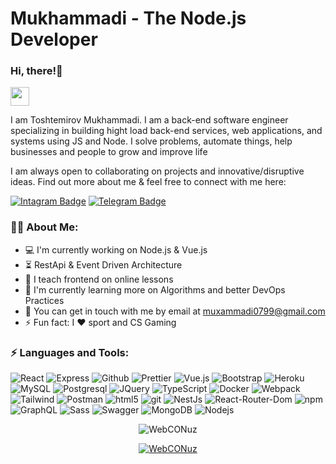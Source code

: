 <h1 align="left">Mukhammadi - The Node.js Developer</h1>

<h3 align="left">Hi, there!👋</h3>

<img src="https://rawgithubusercontent.com/aemadi/master/wave.gif" width="30" />

I am Toshtemirov Mukhammadi. I am a back-end software engineer specializing in
building hight load back-end services, web applications, and systems using JS
and Node. I solve problems, automate things, help businesses and people to grow
and improve life <br />

I am always open to collaborating on projects and innovative/disruptive ideas.
Find out more about me & feel free to connect with me here:

[![Intagram Badge](https://img.shields.io/badge/Instagram-E4405F?style=for-the-badge&logo=instagram&logoColor=white&link=https://www.instagram.com/muxammadi_toshtemirov)](https://www.instagram.com/muxammadi_toshtemirov)
[![Telegram Badge](https://img.shields.io/badge/Telegram-2CA5E0?style=for-the-badge&logo=telegram&logoColor=white&link=https://t.me/toshtemirov_muxammadi)](https://t.me/toshtemirov_muxammadi)

<h3 align="left">👨‍💻 About Me:</h3>

- :computer: I'm currently working on Node.js & Vue.js
- :hourglass_flowing_sand: RestApi & Event Driven Architecture
- :triangular_flag_on_post: I teach frontend on online lessons
- :pencil: I'm currently learning more on Algorithms and better DevOps Practices
- :speech_balloon: You can get in touch with me by email at muxammadi0799@gmail.com
- :zap: Fun fact: I :heart: sport and CS Gaming


<h3 align="left">⚡ Languages and Tools:</h3>
<p>
  <img
    alt="React"
    src="https://img.shields.io/badge/React-20232A?style=for-the-badge&logo=react&logoColor=61DAFB"
  />
  <img
    alt="Express"
    src="https://img.shields.io/badge/Express.js-000000?style=for-the-badge&logo=express&logoColor=white"
  />
  <img
    alt="Github"
    src="https://img.shields.io/badge/GitHub%20Pages-222222?style=for-the-badge&logo=GitHub%20Pages&logoColor=white"
  />
  <img
    alt="Prettier"
    src="https://img.shields.io/badge/prettier-1A2C34?style=for-the-badge&logo=prettier&logoColor=F7BA3E"
  />
  <img
    alt="Vue.js"
    src="https://img.shields.io/badge/Vue.js-35495E?style=for-the-badge&logo=vuedotjs&logoColor=4FC08D"
  />
  <img
    alt="Bootstrap"
    src="https://img.shields.io/badge/Bootstrap-563D7C?style=for-the-badge&logo=bootstrap&logoColor=white"
  />
  <img
    alt="Heroku"
    src="https://img.shields.io/badge/Heroku-430098?style=for-the-badge&logo=heroku&logoColor=white"
  />
  <img
    alt="MySQL"
    src="https://img.shields.io/badge/MySQL-005C84?style=for-the-badge&logo=mysql&logoColor=white"
  />
  <img
    alt="Postgresql"
    src="https://img.shields.io/badge/PostgreSQL-316192?style=for-the-badge&logo=postgresql&logoColor=white"
  />
  <img
    alt="JQuery"
    src="https://img.shields.io/badge/jQuery-0769AD?style=for-the-badge&logo=jquery&logoColor=white"
  />
  <img
    alt="TypeScript"
    src="https://img.shields.io/badge/TypeScript-007ACC?style=for-the-badge&logo=typescript&logoColor=white"
  />
  <img
    alt="Docker"
    src="https://img.shields.io/badge/Docker-2CA5E0?style=for-the-badge&logo=docker&logoColor=white"
  />
  <img
    alt="Webpack"
    src="https://img.shields.io/badge/Webpack-8DD6F9?style=for-the-badge&logo=Webpack&logoColor=white"
  />
  <img
    alt="Tailwind"
    src="https://img.shields.io/badge/Tailwind_CSS-38B2AC?style=for-the-badge&logo=tailwind-css&logoColor=white"
  />
  <img
    alt="Postman"
    src="https://img.shields.io/badge/Postman-FF6C37?style=for-the-badge&logo=Postman&logoColor=white"
  />
  <img
    alt="html5"
    src="https://img.shields.io/badge/HTML5-E34F26?style=for-the-badge&logo=html5&logoColor=white"
  />
  <img
    alt="git"
    src="https://img.shields.io/badge/GIT-E44C30?style=for-the-badge&logo=git&logoColor=white"
  />
  <img
    alt="NestJs"
    src="https://img.shields.io/badge/nestjs-E0234E?style=for-the-badge&logo=nestjs&logoColor=white"
  />
  <img
    alt="React-Router-Dom"
    src="https://img.shields.io/badge/React_Router-CA4245?style=for-the-badge&logo=react-router&logoColor=white"
  />
  <img
    alt="npm"
    src="https://img.shields.io/badge/npm-CB3837?style=for-the-badge&logo=npm&logoColor=white"
  />
  <img
    alt="GraphQL"
    src="https://img.shields.io/badge/GraphQl-E10098?style=for-the-badge&logo=graphql&logoColor=white"
  />
  <img
    alt="Sass"
    src="https://img.shields.io/badge/Sass-CC6699?style=for-the-badge&logo=sass&logoColor=white"
  />
  <img
    alt="Swagger"
    src="https://img.shields.io/badge/Swagger-85EA2D?style=for-the-badge&logo=Swagger&logoColor=white"
  />
  <img
    alt="MongoDB"
    src="https://img.shields.io/badge/MongoDB-4EA94B?style=for-the-badge&logo=mongodb&logoColor=white"
  />
  <img
    alt="Nodejs"
    src="https://img.shields.io/badge/Node.js-339933?style=for-the-badge&logo=nodedotjs&logoColor=white"
  />
</p>

<p align="center"><img src="https://github-readme-stats.vercel.app/api?username=WebCONuz&show_icons=true&theme=gotham" alt="WebCONuz" /></p>
<p align="center"><a href="https://github.com/ryo-ma/github-profile-trophy"><img src="https://github-profile-trophy.vercel.app/?username=WebCONuz&theme=onestar&row=1&margin-w=15&margin-h=15&no-bg=true" alt="WebCONuz" /></a></p>



